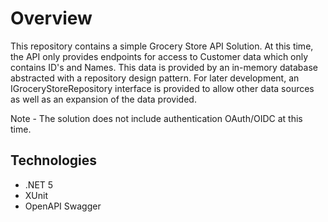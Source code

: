 # Overview
This repository contains a simple Grocery Store API Solution. At this time, the API only provides endpoints for access to Customer data which only contains ID's and Names. This data is provided by an in-memory database abstracted with a repository design pattern. For later development, an IGroceryStoreRepository interface is provided to allow other data sources as well as an expansion of the data provided.

Note - The solution does not include authentication OAuth/OIDC at this time. 

## Technologies
- .NET 5
- XUnit
- OpenAPI Swagger

